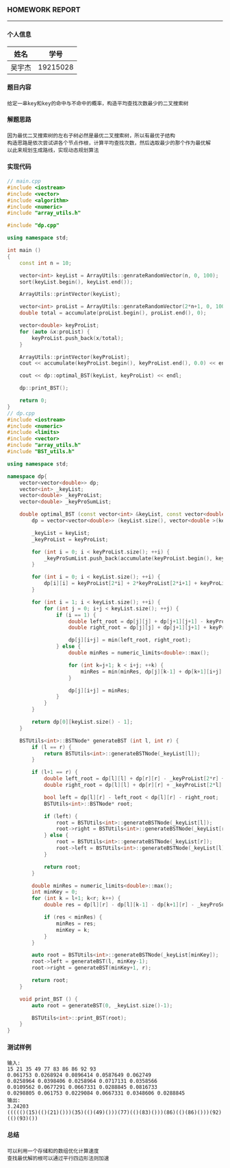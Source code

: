 ### HOMEWORK REPORT

---

#### 个人信息

 姓名 | 学号 
 :---: | :---:
 吴宇杰 | 19215028
 
#### 题目内容
 
    给定一串key和key的命中与不命中的概率，构造平均查找次数最少的二叉搜索树
    
#### 解题思路

    因为最优二叉搜索树的左右子树必然是最优二叉搜索树，所以有最优子结构
    构造思路是依次尝试讲各个节点作根，计算平均查找次数，然后选取最少的那个作为最优解
    以此来规划生成路线，实现动态规划算法
    
#### 实现代码

```c++
// main.cpp
#include <iostream>
#include <vector>
#include <algorithm>
#include <numeric>
#include "array_utils.h"

#include "dp.cpp"

using namespace std;

int main ()
{
    const int n = 10;

    vector<int> keyList = ArrayUtils::genrateRandomVector(n, 0, 100);
    sort(keyList.begin(), keyList.end());

    ArrayUtils::printVector(keyList);

    vector<int> proList = ArrayUtils::genrateRandomVector(2*n+1, 0, 100);
    double total = accumulate(proList.begin(), proList.end(), 0);

    vector<double> keyProList;
    for (auto &x:proList) {
        keyProList.push_back(x/total);
    }

    ArrayUtils::printVector(keyProList);
    cout << accumulate(keyProList.begin(), keyProList.end(), 0.0) << endl;

    cout << dp::optimal_BST(keyList, keyProList) << endl;

    dp::print_BST();

    return 0;
}
// dp.cpp
#include <iostream>
#include <numeric>
#include <limits>
#include <vector>
#include "array_utils.h"
#include "BST_utils.h"

using namespace std;

namespace dp{
    vector<vector<double>> dp;
    vector<int> _keyList;
    vector<double> _keyProList;
    vector<double> _keyProSumList;

    double optimal_BST (const vector<int> &keyList, const vector<double> &keyProList) {
        dp = vector<vector<double>> (keyList.size(), vector<double >(keyList.size(),0.0));

        _keyList = keyList;
        _keyProList = keyProList;

        for (int i = 0; i < keyProList.size(); ++i) {
            _keyProSumList.push_back(accumulate(keyProList.begin(), keyProList.begin()+i+1, 0.0));
        }

        for (int i = 0; i < keyList.size(); ++i) {
            dp[i][i] = keyProList[2*i] + 2*keyProList[2*i+1] + keyProList[2*(i+1)];
        }

        for (int i = 1; i < keyList.size(); ++i) {
            for (int j = 0; i+j < keyList.size(); ++j) {
                if (i == 1) {
                    double left_root = dp[j][j] + dp[j+1][j+1] - keyProList[2*(j+1)] + keyProList[2*(j+1)+1] + keyProList[2*(j+2)];
                    double right_root = dp[j][j] + dp[j+1][j+1] + keyProList[2*j] + keyProList[2*j+1] - keyProList[2*(j+1)];

                    dp[j][i+j] = min(left_root, right_root);
                } else {
                    double minRes = numeric_limits<double>::max();

                    for (int k=j+1; k < i+j; ++k) {
                        minRes = min(minRes, dp[j][k-1] + dp[k+1][i+j] + _keyProSumList[2*(i+j+1)] - _keyProSumList[2*j-1]);
                    }

                    dp[j][i+j] = minRes;
                }
            }
        }

        return dp[0][keyList.size() - 1];
    }

    BSTUtils<int>::BSTNode* generateBST (int l, int r) {
        if (l == r) {
            return BSTUtils<int>::generateBSTNode(_keyList[l]);
        }

        if (l+1 == r) {
            double left_root = dp[l][l] + dp[r][r] - _keyProList[2*r] + _keyProList[2*r+1] + _keyProList[2*(r+1)];
            double right_root = dp[l][l] + dp[r][r] + _keyProList[2*l] + _keyProList[2*l+1] - _keyProList[2*(l+1)];

            bool left = dp[l][r] - left_root < dp[l][r] - right_root;
            BSTUtils<int>::BSTNode* root;

            if (left) {
                root = BSTUtils<int>::generateBSTNode(_keyList[l]);
                root->right = BSTUtils<int>::generateBSTNode(_keyList[r]);
            } else {
                root = BSTUtils<int>::generateBSTNode(_keyList[r]);
                root->left = BSTUtils<int>::generateBSTNode(_keyList[l]);
            }

            return root;
        }

        double minRes = numeric_limits<double>::max();
        int minKey = 0;
        for (int k = l+1; k<r; k++) {
            double res = dp[l][r] - dp[l][k-1] - dp[k+1][r] - _keyProSumList[2*(r+1)] + _keyProSumList[2*l - 1];

            if (res < minRes) {
                minRes = res;
                minKey = k;
            }
        }

        auto root = BSTUtils<int>::generateBSTNode(_keyList[minKey]);
        root->left = generateBST(l, minKey-1);
        root->right = generateBST(minKey+1, r);

        return root;
    }

    void print_BST () {
        auto root = generateBST(0, _keyList.size()-1);

        BSTUtils<int>::print_BST(root);
    }
}
```

#### 测试样例

    输入: 
    15 21 35 49 77 83 86 86 92 93
    0.061753 0.0268924 0.0896414 0.0587649 0.062749
    0.0258964 0.0398406 0.0258964 0.0717131 0.0358566 
    0.0109562 0.0677291 0.0667331 0.0288845 0.0816733
    0.0298805 0.061753 0.0229084 0.0667331 0.0348606 0.0288845
    输出:
    3.24203
    ((((()(15)(()(21)()))(35)(()(49)()))(77)(()(83)()))(86)(()(86)()))(92)(()(93)()) 

#### 总结

    可以利用一个存储和的数组优化计算速度
    查找最优解的根可以通过平行四边形法则加速

